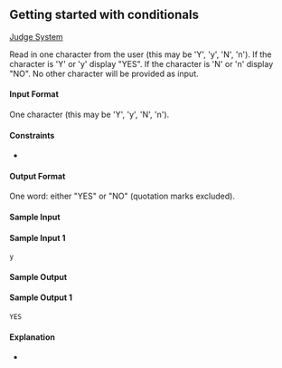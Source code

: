 ## Getting started with conditionals

[Judge System](https://www.hackerrank.com/challenges/bash-tutorials---getting-started-with-conditionals/problem)

Read in one character from the user (this may be 'Y', 'y', 'N', 'n'). If the character is 'Y' or 'y' display "YES". If the character is 'N' or 'n' display "NO". No other character will be provided as input.

#### Input Format

One character (this may be 'Y', 'y', 'N', 'n').
#### Constraints
-
#### Output Format

One word: either "YES" or "NO" (quotation marks excluded).

#### Sample Input

#### Sample Input 1
```
y  
```
#### Sample Output
#### Sample Output 1
```
YES
```
#### Explanation
-
